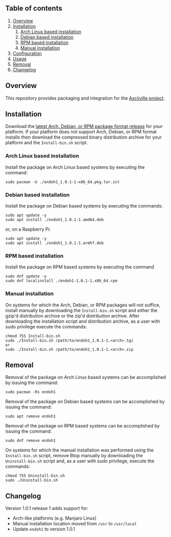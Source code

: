 ## Table of contents

1. [Overview](#overview)
1. [Installation](#installation)
    1. [Arch Linux based installation](#arch-linux-based-installation)
    1. [Debian based installation](#debian-based-installation)
    1. [RPM based installation](#rpm-based-installation)
    1. [Manual installation](#manual-installation)
1. [Configuration](#configuration)
1. [Usage](#usage)
1. [Removal](#removal)
1. [Changelog](#changelog)

## Overview

This repository provides packaging and integration for the [Asciiville project](https://github.com/doctorfree/Asciiville#readme).

## Installation

Download the [latest Arch, Debian, or RPM package format release](https://github.com/doctorfree/endoh1/releases) for your platform. If your platform does not support Arch, Debian, or RPM format installs then download the compressed binary distribution archive for your platform and the `Install-bin.sh` script.

### Arch Linux based installation

Install the package on Arch Linux based systems by executing the command:

```shell
sudo pacman -U ./endoh1_1.0.1-1-x86_64.pkg.tar.zst
```

### Debian based installation

Install the package on Debian based systems by executing the commands:

```shell
sudo apt update -y
sudo apt install ./endoh1_1.0.1-1.amd64.deb
```

or, on a Raspberry Pi:

```shell
sudo apt update -y
sudo apt install ./endoh1_1.0.1-1.armhf.deb
```

### RPM based installation

Install the package on RPM based systems by executing the command
```shell
sudo dnf update -y
sudo dnf localinstall ./endoh1-1.0.1-1.x86_64.rpm
```

### Manual installation

On systems for which the Arch, Debian, or RPM packages will not suffice, install manually by downloading the `Install-bin.sh` script and either the gzip'd distribution archive or the zip'd distribution archive.  After downloading the installation script and distribution archive, as a user with sudo privilege execute the commands:

```shell
chmod 755 Install-bin.sh
sudo ./Install-bin.sh /path/to/endoh1_1.0.1-1.<arch>.tgz
or
sudo ./Install-bin.sh /path/to/endoh1_1.0.1-1.<arch>.zip
```

## Removal

Removal of the package on Arch Linux based systems can be accomplished by issuing the command:

```shell
sudo pacman -Rs endoh1
```

Removal of the package on Debian based systems can be accomplished by issuing the command:

```shell
sudo apt remove endoh1
```

Removal of the package on RPM based systems can be accomplished by issuing the command:

```shell
sudo dnf remove endoh1
```

On systems for which the manual installation was performed using the `Install-bin.sh` script, remove Btop manually by downloading the `Uninstall-bin.sh` script and, as a user with sudo privilege, execute the commands:

```shell
chmod 755 Uninstall-bin.sh
sudo ./Uninstall-bin.sh
```

## Changelog

Version 1.0.1 release 1 adds support for:

* Arch-like platforms (e.g. Manjaro Linux)
* Manual installation location moved from `/usr` to `/usr/local`
* Update `endoh1` to version 1.0.1


